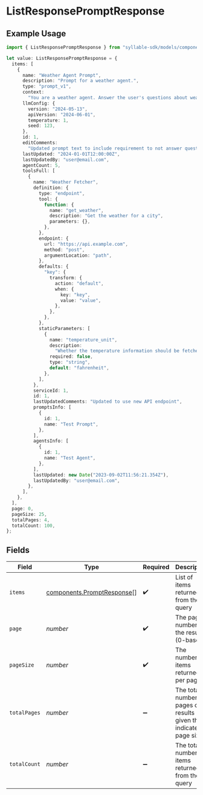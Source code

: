 # ListResponsePromptResponse

## Example Usage

```typescript
import { ListResponsePromptResponse } from "syllable-sdk/models/components";

let value: ListResponsePromptResponse = {
  items: [
    {
      name: "Weather Agent Prompt",
      description: "Prompt for a weather agent.",
      type: "prompt_v1",
      context:
        "You are a weather agent. Answer the user's questions about weather and nothing else.",
      llmConfig: {
        version: "2024-05-13",
        apiVersion: "2024-06-01",
        temperature: 1,
        seed: 123,
      },
      id: 1,
      editComments:
        "Updated prompt text to include requirement to not answer questions that aren't about weather.",
      lastUpdated: "2024-01-01T12:00:00Z",
      lastUpdatedBy: "user@email.com",
      agentCount: 5,
      toolsFull: [
        {
          name: "Weather Fetcher",
          definition: {
            type: "endpoint",
            tool: {
              function: {
                name: "get_weather",
                description: "Get the weather for a city",
                parameters: {},
              },
            },
            endpoint: {
              url: "https://api.example.com",
              method: "post",
              argumentLocation: "path",
            },
            defaults: {
              "key": {
                transform: {
                  action: "default",
                  when: {
                    key: "key",
                    value: "value",
                  },
                },
              },
            },
            staticParameters: [
              {
                name: "temperature_unit",
                description:
                  "Whether the temperature information should be fetched in Celsius or Fahrenheit",
                required: false,
                type: "string",
                default: "fahrenheit",
              },
            ],
          },
          serviceId: 1,
          id: 1,
          lastUpdatedComments: "Updated to use new API endpoint",
          promptsInfo: [
            {
              id: 1,
              name: "Test Prompt",
            },
          ],
          agentsInfo: [
            {
              id: 1,
              name: "Test Agent",
            },
          ],
          lastUpdated: new Date("2023-09-02T11:56:21.354Z"),
          lastUpdatedBy: "user@email.com",
        },
      ],
    },
  ],
  page: 0,
  pageSize: 25,
  totalPages: 4,
  totalCount: 100,
};
```

## Fields

| Field                                                                    | Type                                                                     | Required                                                                 | Description                                                              | Example                                                                  |
| ------------------------------------------------------------------------ | ------------------------------------------------------------------------ | ------------------------------------------------------------------------ | ------------------------------------------------------------------------ | ------------------------------------------------------------------------ |
| `items`                                                                  | [components.PromptResponse](../../models/components/promptresponse.md)[] | :heavy_check_mark:                                                       | List of items returned from the query                                    |                                                                          |
| `page`                                                                   | *number*                                                                 | :heavy_check_mark:                                                       | The page number of the results (0-based)                                 | 0                                                                        |
| `pageSize`                                                               | *number*                                                                 | :heavy_check_mark:                                                       | The number of items returned per page                                    | 25                                                                       |
| `totalPages`                                                             | *number*                                                                 | :heavy_minus_sign:                                                       | The total number of pages of results given the indicated page size       | 4                                                                        |
| `totalCount`                                                             | *number*                                                                 | :heavy_minus_sign:                                                       | The total number of items returned from the query                        | 100                                                                      |